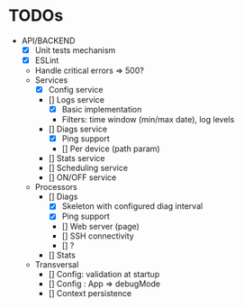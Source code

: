 TODOs
=====
- API/BACKEND
  - [X] Unit tests mechanism
  - [X] ESLint
  - Handle critical errors => 500?
  - Services  
    - [X] Config service
    - [] Logs service
      - [X] Basic implementation
      - Filters: time window (min/max date), log levels
    - [] Diags service
      - [X] Ping support
      - [] Per device (path param)
    - [] Stats service 
    - [] Scheduling service
    - [] ON/OFF service
  - Processors
    - [] Diags
      - [X] Skeleton with configured diag interval
      - [X] Ping support
      - [] Web server (page)
      - [] SSH connectivity
      - [] ?
    - [] Stats
  - Transversal
    - [] Config: validation at startup
    - [] Config : App => debugMode
    - [] Context persistence
